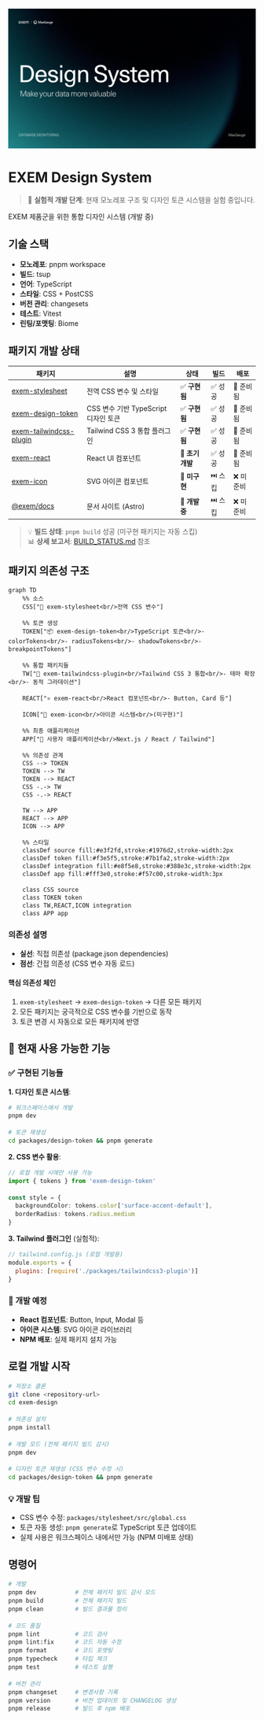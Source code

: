 ![EXEM Design System](./assets/exem-design-system-banner.webp)

# EXEM Design System

> 🚧 **실험적 개발 단계**: 현재 모노레포 구조 및 디자인 토큰 시스템을 실험 중입니다.

EXEM 제품군을 위한 통합 디자인 시스템 (개발 중)

## 기술 스택

- **모노레포**: pnpm workspace
- **빌드**: tsup
- **언어**: TypeScript
- **스타일**: CSS + PostCSS
- **버전 관리**: changesets
- **테스트**: Vitest
- **린팅/포맷팅**: Biome 

## 패키지 개발 상태

| 패키지 | 설명 | 상태 | 빌드 | 배포 |
|--------|------|------|------|------|
| [exem-stylesheet](./packages/stylesheet) | 전역 CSS 변수 및 스타일 | ✅ **구현됨** | ✅ 성공 | 🚀 준비됨 |
| [exem-design-token](./packages/design-token) | CSS 변수 기반 TypeScript 디자인 토큰 | ✅ **구현됨** | ✅ 성공 | 🚀 준비됨 |
| [exem-tailwindcss-plugin](./packages/tailwindcss3-plugin) | Tailwind CSS 3 통합 플러그인 | ✅ **구현됨** | ✅ 성공 | 🚀 준비됨 |
| [exem-react](./packages/react) | React UI 컴포넌트 | 🔨 **초기 개발** | ✅ 성공 | 🚀 준비됨 |
| [exem-icon](./packages/icon) | SVG 아이콘 컴포넌트 | 🚧 **미구현** | ⏭️ 스킵 | ❌ 미준비 |
| [@exem/docs](./packages/docs) | 문서 사이트 (Astro) | 🔨 **개발 중** | ⏭️ 스킵 | ❌ 미준비 |

> 💡 **빌드 상태**: `pnpm build` 성공 (미구현 패키지는 자동 스킵)  
> 📊 **상세 보고서**: [BUILD_STATUS.md](./BUILD_STATUS.md) 참조

## 패키지 의존성 구조

```mermaid
graph TD
    %% 소스
    CSS["📄 exem-stylesheet<br/>전역 CSS 변수"]
    
    %% 토큰 생성
    TOKEN["📦 exem-design-token<br/>TypeScript 토큰<br/>- colorTokens<br/>- radiusTokens<br/>- shadowTokens<br/>- breakpointTokens"]
    
    %% 통합 패키지들
    TW["🎨 exem-tailwindcss-plugin<br/>Tailwind CSS 3 통합<br/>- 테마 확장<br/>- 동적 그라데이션"]
    
    REACT["⚛️ exem-react<br/>React 컴포넌트<br/>- Button, Card 등"]
    
    ICON["🎯 exem-icon<br/>아이콘 시스템<br/>(미구현)"]
    
    %% 최종 애플리케이션
    APP["🚀 사용자 애플리케이션<br/>Next.js / React / Tailwind"]
    
    %% 의존성 관계
    CSS --> TOKEN
    TOKEN --> TW
    TOKEN --> REACT  
    CSS -.-> TW
    CSS -.-> REACT
    
    TW --> APP
    REACT --> APP
    ICON --> APP
    
    %% 스타일
    classDef source fill:#e3f2fd,stroke:#1976d2,stroke-width:2px
    classDef token fill:#f3e5f5,stroke:#7b1fa2,stroke-width:2px  
    classDef integration fill:#e8f5e8,stroke:#388e3c,stroke-width:2px
    classDef app fill:#fff3e0,stroke:#f57c00,stroke-width:3px
    
    class CSS source
    class TOKEN token
    class TW,REACT,ICON integration
    class APP app
```

### 의존성 설명

- **실선**: 직접 의존성 (package.json dependencies)
- **점선**: 간접 의존성 (CSS 변수 자동 로드)

#### 핵심 의존성 체인
1. `exem-stylesheet` → `exem-design-token` → 다른 모든 패키지
2. 모든 패키지는 궁극적으로 CSS 변수를 기반으로 동작
3. 토큰 변경 시 자동으로 모든 패키지에 반영

## 🚧 현재 사용 가능한 기능

### ✅ 구현된 기능들

**1. 디자인 토큰 시스템**:
```bash
# 워크스페이스에서 개발
pnpm dev

# 토큰 재생성
cd packages/design-token && pnpm generate
```

**2. CSS 변수 활용**:
```typescript
// 로컬 개발 시에만 사용 가능
import { tokens } from 'exem-design-token'

const style = {
  backgroundColor: tokens.color['surface-accent-default'],
  borderRadius: tokens.radius.medium
}
```

**3. Tailwind 플러그인** (실험적):
```javascript
// tailwind.config.js (로컬 개발용)
module.exports = {
  plugins: [require('./packages/tailwindcss3-plugin')]
}
```

### 🚧 개발 예정

- **React 컴포넌트**: Button, Input, Modal 등
- **아이콘 시스템**: SVG 아이콘 라이브러리  
- **NPM 배포**: 실제 패키지 설치 가능

## 로컬 개발 시작

```bash
# 저장소 클론
git clone <repository-url>
cd exem-design

# 의존성 설치
pnpm install

# 개발 모드 (전체 패키지 빌드 감시)
pnpm dev

# 디자인 토큰 재생성 (CSS 변수 수정 시)
cd packages/design-token && pnpm generate
```

### 💡 개발 팁

- CSS 변수 수정: `packages/stylesheet/src/global.css`
- 토큰 자동 생성: `pnpm generate`로 TypeScript 토큰 업데이트
- 실제 사용은 워크스페이스 내에서만 가능 (NPM 미배포 상태)

## 명령어

```bash
# 개발
pnpm dev           # 전체 패키지 빌드 감시 모드
pnpm build         # 전체 패키지 빌드
pnpm clean         # 빌드 결과물 정리

# 코드 품질
pnpm lint          # 코드 검사
pnpm lint:fix      # 코드 자동 수정
pnpm format        # 코드 포맷팅
pnpm typecheck     # 타입 체크
pnpm test          # 테스트 실행

# 버전 관리
pnpm changeset     # 변경사항 기록
pnpm version       # 버전 업데이트 및 CHANGELOG 생성
pnpm release       # 빌드 후 npm 배포
```